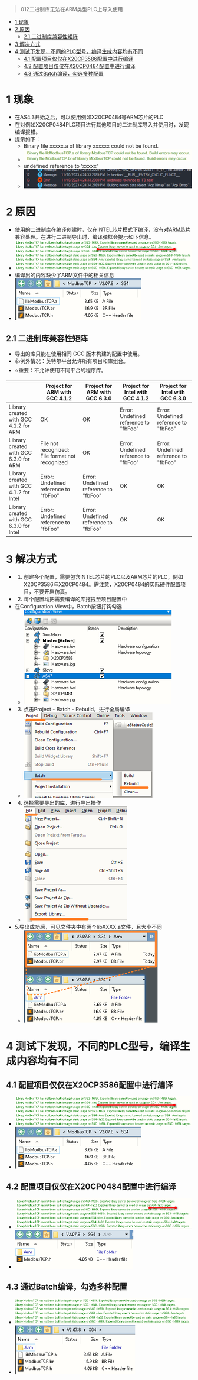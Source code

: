 > 012二进制库无法在ARM类型PLC上导入使用

- [1 现象](#1%20%E7%8E%B0%E8%B1%A1)
- [2 原因](#2%20%E5%8E%9F%E5%9B%A0)
	- [2.1 二进制库兼容性矩阵](#2.1%20%E4%BA%8C%E8%BF%9B%E5%88%B6%E5%BA%93%E5%85%BC%E5%AE%B9%E6%80%A7%E7%9F%A9%E9%98%B5)
- [3 解决方式](#3%20%E8%A7%A3%E5%86%B3%E6%96%B9%E5%BC%8F)
- [4 测试下发现，不同的PLC型号，编译生成内容均有不同](#4%20%E6%B5%8B%E8%AF%95%E4%B8%8B%E5%8F%91%E7%8E%B0%EF%BC%8C%E4%B8%8D%E5%90%8C%E7%9A%84PLC%E5%9E%8B%E5%8F%B7%EF%BC%8C%E7%BC%96%E8%AF%91%E7%94%9F%E6%88%90%E5%86%85%E5%AE%B9%E5%9D%87%E6%9C%89%E4%B8%8D%E5%90%8C)
	- [4.1 配置项目仅仅在X20CP3586配置中进行编译](#4.1%20%E9%85%8D%E7%BD%AE%E9%A1%B9%E7%9B%AE%E4%BB%85%E4%BB%85%E5%9C%A8X20CP3586%E9%85%8D%E7%BD%AE%E4%B8%AD%E8%BF%9B%E8%A1%8C%E7%BC%96%E8%AF%91)
	- [4.2 配置项目仅仅在X20CP0484配置中进行编译](#4.2%20%E9%85%8D%E7%BD%AE%E9%A1%B9%E7%9B%AE%E4%BB%85%E4%BB%85%E5%9C%A8X20CP0484%E9%85%8D%E7%BD%AE%E4%B8%AD%E8%BF%9B%E8%A1%8C%E7%BC%96%E8%AF%91)
	- [4.3 通过Batch编译，勾选多种配置](#4.3%20%E9%80%9A%E8%BF%87Batch%E7%BC%96%E8%AF%91%EF%BC%8C%E5%8B%BE%E9%80%89%E5%A4%9A%E7%A7%8D%E9%85%8D%E7%BD%AE)

# 1 现象

- 在AS4.3开始之后，可以使用例如X20CP0484等ARM芯片的PLC
- 在对例如X20CP0484PLC项目进行其他项目的二进制库导入并使用时，发现编译报错。
- 提示如下：
    - Binary file xxxxx.a of library xxxxxx could not be found.
    - ![Img](./FILES/012二进制库无法在ARM类型PLC上导入使用.md/img-20220617181209.png)
    - undefined reference to 'xxxxx'
    - ![](FILES/012二进制库无法在ARM类型PLC上导入使用/image-20231110162750674.png)

# 2 原因

- 使用的二进制库在编译创建时，仅在INTEL芯片模式下编译，没有对ARM芯片兼容处理。在进行二进制导出时，编译弹框会提示如下信息。
- ![Img](./FILES/012二进制库无法在ARM类型PLC上导入使用.md/img-20220617223124.png)
- 编译出的内容缺少了ARM文件中的相关信息
- ![Img](./FILES/012二进制库无法在ARM类型PLC上导入使用.md/img-20220617181552.png)

## 2.1 二进制库兼容性矩阵

- 导出的库只能在使用相同 GCC 版本构建的配置中使用。
- 👍例外情况：英特尔平台允许所有项目和库组合。
- ⭐重要：不允许使用不同平台的程序库。

|   |Project for ARM with GCC 4.1.2|Project for ARM with GCC 6.3.0|Project for Intel with GCC 4.1.2|Project for Intel with GCC 6.3.0|
|---|---|---|---|---|
|Library created with GCC 4.1.2 for ARM|OK|OK|Error: Undefined reference to "fbFoo"|Error: Undefined reference to "fbFoo"|
|Library created with GCC 6.3.0 for ARM|File not recognized: File format not recognized |OK|Error: Undefined reference to "fbFoo"|Error: Undefined reference to "fbFoo"|
|Library created with GCC 4.1.2 for Intel|Error: Undefined reference to "fbFoo"|Error: Undefined reference to "fbFoo"|OK|OK|
|Library created with GCC 6.3.0 for Intel|Error: Undefined reference to "fbFoo"|Error: Undefined reference to "fbFoo"|OK|OK|

# 3 解决方式

- 1. 创建多个配置，需要包含INTEL芯片的PLC以及ARM芯片的PLC，例如X20CP3586与X20CP0484。需注意，X20CP0484的实际硬件配置项目，不要开启仿真。
- 2. 每个配置均把需要编译的库拖拽至项目配置中
- 在Configuration View中，Batch按钮打钩勾选
    - ![Img](./FILES/012二进制库无法在ARM类型PLC上导入使用.md/img-20220617233806.png)
- 3. 点击Project - Batch - Rebuild，进行全局编译
    - ![Img](./FILES/012二进制库无法在ARM类型PLC上导入使用.md/img-20220617233934.png)
- 4. 选择需要导出的库，进行导出操作
    - ![Img](./FILES/012二进制库无法在ARM类型PLC上导入使用.md/img-20220617234044.png)
- 5.导出成功后，可见文件夹中有两个libXXXX.a文件，且大小不同
    - ![Img](./FILES/012二进制库无法在ARM类型PLC上导入使用.md/img-20220618020711.png)

# 4 测试下发现，不同的PLC型号，编译生成内容均有不同

## 4.1 配置项目仅仅在X20CP3586配置中进行编译

- ![Img](./FILES/012二进制库无法在ARM类型PLC上导入使用.md/img-20220617223124.png)
- ![Img](./FILES/012二进制库无法在ARM类型PLC上导入使用.md/img-20220617181552.png)

## 4.2 配置项目仅仅在X20CP0484配置中进行编译

- ![Img](./FILES/012二进制库无法在ARM类型PLC上导入使用.md/img-20220617182041.png)
- ![Img](./FILES/012二进制库无法在ARM类型PLC上导入使用.md/img-20220617182120.png)

## 4.3 通过Batch编译，勾选多种配置

- ![Img](./FILES/012二进制库无法在ARM类型PLC上导入使用.md/img-20220617183520.png)
- ![Img](./FILES/012二进制库无法在ARM类型PLC上导入使用.md/img-20220617183747.png)
